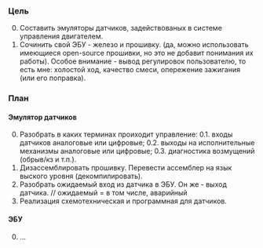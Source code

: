 ### Цель

0. Составить эмуляторы датчиков, задействованых в системе управления двигателем.
1. Сочинить свой ЭБУ - железо и прошивку. (да, можно использовать имеющиеся open-source прошивки, но это не добавит понимания их работы).
   Особое внимание - вывод регулировок пользователю, то есть мне: холостой ход, качество смеси, опережение зажигания (или его поправка).

### План

#### Эмулятор датчиков

0. Разобрать в каких терминах проиходит управление:
  0.1. входы датчиков аналоговые или цифровые;
  0.2. выходы на исполнительные механизмы аналоговые или цифровые;
  0.3. диагностика возмущений (обрыв/кз и т.п.).
1. Дизассемблировать прошивку. Перевести ассемблер на язык выского уровня (декомпилировать).
2. Разобрать ожидаемый вход из датчика в ЭБУ. Он же - выход датчика.
   // ожидаемый = в том числе, аварийный
3. Реализация схемотехническая и программная для датчиков.

#### ЭБУ

0. ...


